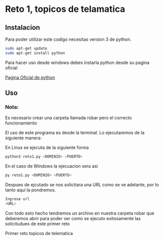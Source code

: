 # Reto 1, topicos de telamatica

## Instalacion

Para poder utilizar este codigo necesitas version 3 de python.
```bash
sudo apt-get update
sudo apt-get install python
```
Para hacer uso desde windows debes instarla python desde su pagina oficial

[Pagina Oficial de python](https://www.python.org/downloads/)



## Uso

### Nota: 
Es necesario crear una carpeta llamada robar pero el correcto funcionamiento

El uso de este programa es desde la terminal. Lo ejecutaremos de la siguiente manera:

En Linux se ejecuta de la siguiente forma

```bash
python3 reto1.py <DOMINIO> <PUERTO>
```

En el caso de Windows la ejecuacion sera asi

```bash
py reto1.py <DOMINIO> <PUERTO>
```

Despues de ejcutado se nos solicitara una URL como se ve adelante, por lo tanto aqui la pondremos.

```bash
Ingrese url
<URL>
```

Con todo esto hecho tendremos un archivo en nuestra carpeta robar que deberemos abrir para poder ver como se ejecuto exitosamente las solicitudues de este primer reto

Primer reto topicos de telematica
